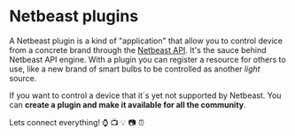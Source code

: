 # Netbeast plugins

A Netbeast plugin is a kind of "application" that allow you to control device from a concrete brand through the [Netbeast API](../api_reference.index.md).
It's the sauce behind Netbeast API engine. With a plugin you can register a resource
for others to use, like a new brand of smart bulbs to be controlled as another _light_ source.

If you want to control a device that it´s yet not supported by Netbeast. You can **create a plugin
and make it available for all the community**.

Lets connect everything!
:watch:
:tv:
:bulb:
:camera:
:alarm_clock:
